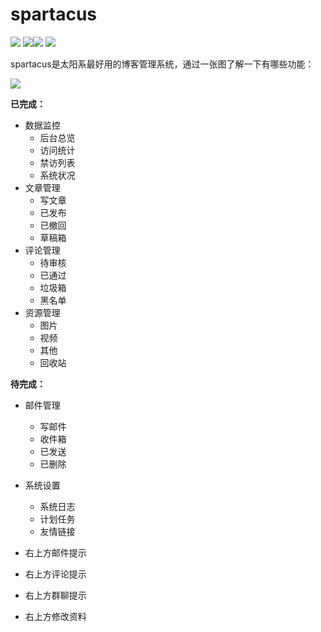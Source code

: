 # spartacus

![](https://img.shields.io/badge/springboot-1.5.10-blue.svg) ![](https://img.shields.io/badge/version-1.0.0-brightgreen.svg)![](https://img.shields.io/badge/build-passing-brightgreen.svg) ![](https://img.shields.io/badge/license-MIT-000000.svg)

spartacus是太阳系最好用的博客管理系统，通过一张图了解一下有哪些功能：

![](https://tret-1251733385.cos.ap-chengdu.myqcloud.com/yanshi.gif)



**已完成：**

- 数据监控
  - 后台总览
  - 访问统计
  - 禁访列表
  - 系统状况
- 文章管理
  - 写文章
  - 已发布
  - 已撤回
  - 草稿箱
- 评论管理
  - 待审核
  - 已通过
  - 垃圾箱
  - 黑名单
- 资源管理
  - 图片
  - 视频
  - 其他
  - 回收站



**待完成：**

- 邮件管理
  - 写邮件
  - 收件箱
  - 已发送
  - 已删除
- 系统设置
  - 系统日志
  - 计划任务
  - 友情链接

- 右上方邮件提示
- 右上方评论提示
- 右上方群聊提示
- 右上方修改资料